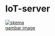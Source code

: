 # IoT-server

<a href="https://imgbb.com/"><img src="https://i.ibb.co/xSX8bch/skema.png" alt="skema" border="0"></a><br /><a target='_blank' href='https://id.imgbb.com/'>gambar image</a><br />
